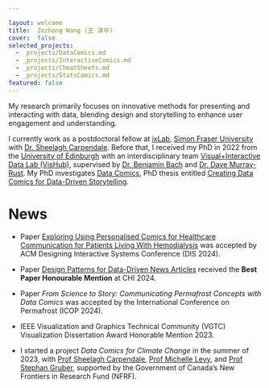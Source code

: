 ```yaml
---

layout: welcome
title:  Zezhong Wang (王 泽中)
cover:  false
selected_projects:
  - _projects/DataComics.md
  - _projects/InteractiveComics.md
  - _projects/CheatSheets.md
  - _projects/StatsComics.md
featured: false
---
```



My research primarily focuses on innovative methods for presenting and interacting with data, blending design and storytelling to enhance user engagement and understanding.

I currently work as a postdoctoral fellow at [ixLab](https://ixlab.cs.sfu.ca/), [Simon Fraser University](https://www.sfu.ca/computing.html) with [Dr. Sheelagh Carpendale](https://www.cs.sfu.ca/~sheelagh/). Before that, I received my PhD in 2022 from the [University of Edinburgh](https://www.ed.ac.uk/) with an interdisciplinary team [Visual+Interactive Data Lab (VisHub)](https://vishub.net/), supervised by [Dr. Benjamin Bach](https://visualinteractivedata.github.io/bach.html) and [Dr. Dave Murray-Rust](http://dave.murray-rust.org/). My PhD investigates [Data Comics](https://datacomics.github.io/), PhD thesis entitled [Creating Data Comics for Data-Driven Storytelling](https://era.ed.ac.uk/handle/1842/38793?show=full).

<!-- [Design Informatics](https://www.designinformatics.org/) -->
<!--projects-->

# News

* Paper [Exploring Using Personalised Comics for Healthcare Communication for Patients Living With Hemodialysis](https://wangzezhong.github.io/assets/papersPDF/dis24-94.pdf) was accepted by ACM Designing Interactive Systems Conference (DIS 2024).

* Paper [Design Patterns for Data-Driven News Articles](https://www.researchgate.net/profile/Zezhong-Wang-2/publication/378961283_Design_Patterns_for_Data-Driven_News_Articles/links/65f3058132321b2cff78da97/Design-Patterns-for-Data-Driven-News-Articles.pdf) received the **Best Paper Honourable Mention** at CHI 2024.

* Paper _From Science to Story: Communicating Permafrost Concepts with Data Comics_
  was accepted by the International Conference on Permafrost (ICOP 2024).

* IEEE Visualization and Graphics Technical Community (VGTC) Visualization Dissertation Award Honorable Mention 2023.

* I started a project _Data Comics for Climate Change_ in the summer of 2023, with [Prof Sheelagh Carpendale](https://www.cs.sfu.ca/~sheelagh/), [Prof Michelle Levy](https://www.sfu.ca/english/people-dir/faculty/michelle-levy.html), and [Prof Stephan Gruber](https://carleton.ca/geography/people/gruberstephan/), supported by the Government of Canada’s New Frontiers in Research Fund (NFRF).





<!-- ---
layout: page
title: 
sitemap: false

--- -->
